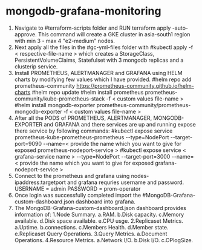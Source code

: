 # mongodb-grafana-monitoring
1. Navigate to #terraform-scripts folder and RUN terraform apply -auto-approve. This command will create a GKE cluster in asia-south1 region with min 3 - max 4 "e2-medium" nodes.
2. Next apply all the files in the #gc-yml-files folder with #kubectl apply -f < respective-file-name > which creates a StorageClass, PersistentVolumeClaims, Statefulset with 3 mongodb replicas and a clusterip service.
3. Install PROMETHEUS, ALERTMANAGER and GRAFANA using HELM charts by modifying few values which I have provided.
  #helm repo add prometheus-community https://prometheus-community.github.io/helm-charts
  #helm repo update
  #helm install prometheus prometheus-community/kube-prometheus-stack -f < custom values file-name >
  #helm install mongodb-exporter prometheus-community/prometheus-mongodb-exporter -f < custom values file-name >
4. After all the PODS of PROMETHEUS, ALERTMANAGER, MONGODB-EXPORTER and GRAFANA and there services are up and running expose there service by following commands:
  #kubectl expose service prometheus-kube-prometheus-prometheus --type=NodePort --target-port=9090 --name=< provide the name which you want to give for exposed prometheus-nodeport-service >
  #kubectl expose service < grafana-service name > --type=NodePort --target-port=3000 --name=< provide the name which you want to give for exposed grafana-nodeport-service >
5. Connect to the prometheus and grafana using nodes-ipaddress:targetport and grafana requries username and password.
     USERNAME = admin
     PASSWORD = prom-operator
7. Once login was successfully completed import the #MongoDB-Grafana-custom-dashboard.json dashboard into grafana.
8. The MongoDB-Grafana-custom-dashboard.json dashboard provides information of:
   1.Node Summary.
     a.RAM.
     b.Disk capacity.
     c.Memory available.
     d.Disk space available.
     e.CPU usge.
   2.Replicaset Metrics.
     a.Uptime.
     b.connections.
     c.Members Health.
     d.Member state.
     e.Replicaset Query Operations.
   3.Query Metrics.
     a.Document Operations.
   4.Resource Metrics.
     a.Network I/O.
     b.Disk I/O.
     c.OPlogSize.
